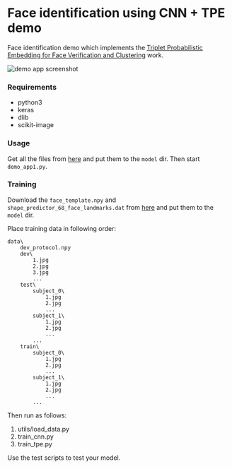 # Face identification using CNN + TPE demo
Face identification demo which implements the [Triplet Probabilistic Embedding for Face Verification and Clustering](https://arxiv.org/abs/1604.05417) work.

![demo app screenshot](https://habrastorage.org/files/f83/9d3/057/f839d305744d45e69660baf2c0986ce6.png)

### Requirements
 - python3
 - keras
 - dlib
 - scikit-image

### Usage
Get all the files from [here](https://yadi.sk/d/zIWpWyX73ACTAg) and put them to the `model` dir. Then start `demo_app1.py`.

### Training
Download the `face_template.npy` and `shape_predictor_68_face_landmarks.dat` from [here](https://yadi.sk/d/zIWpWyX73ACTAg) and put them to the `model` dir.

Place training data in following order:
```
data\
    dev_protocol.npy
    dev\
        1.jpg
        2.jpg
        3.jpg
        ...
    test\
        subject_0\
            1.jpg
            2.jpg
            ...
        subject_1\
            1.jpg
            2.jpg
            ...
        ...
    train\
        subject_0\
            1.jpg
            2.jpg
            ...
        subject_1\
            1.jpg
            2.jpg
            ...
        ...
```
Then run as follows:

1. utils/load_data.py
2. train_cnn.py
3. train_tpe.py

Use the test scripts to test your model.
